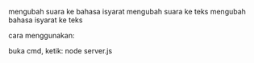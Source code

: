 mengubah suara ke bahasa isyarat
mengubah suara ke teks
mengubah bahasa isyarat ke teks


cara menggunakan:

buka cmd, ketik: node server.js